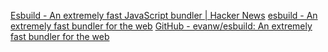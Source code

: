 
[Esbuild - An extremely fast JavaScript bundler | Hacker News](https://news.ycombinator.com/item?id=28860713)
[esbuild - An extremely fast bundler for the web](https://esbuild.github.io/)
[GitHub - evanw/esbuild: An extremely fast bundler for the web](https://github.com/evanw/esbuild)
